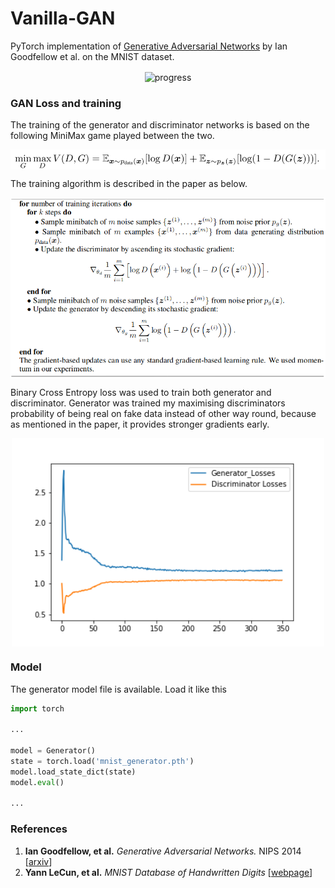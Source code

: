 # Vanilla-GAN

PyTorch implementation of [Generative Adversarial Networks](https://arxiv.org/abs/1406.2661) by Ian Goodfellow et al. on the MNIST dataset.

<div align='center'>
   <img src="img/progress.gif" alt="progress" align='center' width='240'/>
</div>

### GAN Loss and training
The training of the generator and discriminator networks is based on the following MiniMax game played between the two.

<div align='center'>
   <img src="img/minmax.png" alt="minimax" align='center' width='600'/>
</div>

The training algorithm is described in the paper as below.

<div align='center'>
   <img src="img/algo.png" alt="minimax" align='center' width='600'/>
</div>

Binary Cross Entropy loss was used to train both generator and discriminator. Generator was trained my maximising discriminators probability of being real on fake data instead of other way round, because as mentioned in the paper, it provides stronger gradients early.

<div align='center'>
   <img src="img/loss.png" alt="loss_curve" align='center' width="500"/>
</div>

### Model

The generator model file is available. Load it like this
```python
import torch

...

model = Generator()
state = torch.load('mnist_generator.pth')
model.load_state_dict(state)
model.eval()

...
```


### References
1. **Ian Goodfellow, et al.** *Generative Adversarial Networks.* NIPS 2014 [[arxiv](https://arxiv.org/abs/1406.2661)]
2. **Yann LeCun, et al.** *MNIST Database of Handwritten Digits* [[webpage](https://yann.lecun.com/exdb/mnist/)]

